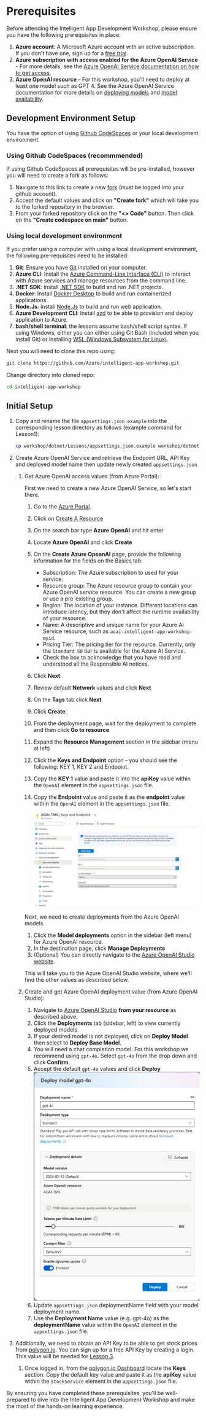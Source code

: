 # Prerequisites

Before attending the Intelligent App Development Workshop, please ensure you have the following prerequisites in place:

1. **Azure account**: A Microsoft Azure account with an active subscription. If you don't have one, sign up for a [free trial](https://azure.microsoft.com/en-us/free/).
1. **Azure subscription with access enabled for the Azure OpenAI Service** - For more details, see the [Azure OpenAI Service documentation on how to get access](https://learn.microsoft.com/azure/ai-services/openai/overview#how-do-i-get-access-to-azure-openai). 
1. **Azure OpenAI resource** - For this workshop, you'll need to deploy at least one model such as GPT 4. See the Azure OpenAI Service documentation for more details on [deploying models](https://learn.microsoft.com/azure/ai-services/openai/how-to/create-resource?pivots=web-portal) and [model availability](https://learn.microsoft.com/azure/ai-services/openai/concepts/models).

## Development Environment Setup

You have the option of using [Github CodeSpaces](https://docs.github.com/en/codespaces/getting-started/quickstart) or your local development environment.

### Using Github CodeSpaces (recommmended)

If using Github CodeSpaces all prerequisites will be pre-installed, however you will need to create a fork as follows:

1. Navigate to this link to create a new [fork](https://github.com/Azure/intelligent-app-workshop/fork) (must be logged into your github account).
1. Accept the default values and click on **"Create fork"** which will take you to the forked repository in the browser.
1. From your forked repository click on the **"<> Code"** button. Then click on the **"Create codespace on main"** button.

### Using local development environment

If you prefer using a computer with using a local development environment, the following pre-requisites need to be installed:

1. **Git**: Ensure you have [Git](https://git-scm.com/downloads) installed on your computer.
1. **Azure CLI**: Install the [Azure Command-Line Interface (CLI)](https://docs.microsoft.com/en-us/cli/azure/install-azure-cli) to interact with Azure services and manage resources from the command line.
1. **.NET SDK**: install [.NET SDK](https://dotnet.microsoft.com/en-us/download) to build and run .NET projects.
1. **Docker**: Install [Docker Desktop](https://www.docker.com/products/docker-desktop) to build and run containerized applications.
1. **Node.Js**: Install [Node.Js](https://nodejs.org/en/download/package-manager) to build and run web application.
1. **Azure Development CLI**: Install [azd](https://learn.microsoft.com/en-us/azure/developer/azure-developer-cli/install-azd) to be able to provision and deploy application to Azure.
1. **bash/shell terminal**: the lessons assume bash/shell script syntax. If using Windows, either you can either using Git Bash (included when you install Git) or installing [WSL (Windows Subsystem for Linux)](https://learn.microsoft.com/en-us/windows/wsl/install).

Next you will need to clone this repo using:

```bash
git clone https://github.com/Azure/intelligent-app-workshop.git
```

Change directory into cloned repo:

```bash
cd intelligent-app-workshop
```

## Initial Setup

1. Copy and rename the file `appsettings.json.example` into the corresponding lesson directory as follows (example command for Lesson1):

    ```bash
    cp workshop/dotnet/Lessons/appsettings.json.example workshop/dotnet/Lessons/Lesson1/appsettings.json
    ```

1. Create Azure OpenAI Service and retrieve the Endpoint URL, API Key and deployed model name then update newly created `appsettings.json`

    1. Get Azure OpenAI access values (from Azure Portal):

        First we need to create a new Azure OpenAI Service, so let's start there.
        1. Go to the [Azure Portal](https://portal.azure.com).
        1. Click on [Create A Resource](https://ms.portal.azure.com/#create/hub)
        1. On the search bar type **Azure OpenAI** and hit enter
        1. Locate **Azure OpenAI** and click **Create**
        1. On the **Create Azure OpeanAI** page, provide the following information for the fields on the Basics tab:
            * Subscription: The Azure subscription to used for your service.
            * Resource group: The Azure resource group to contain your Azure OpenAI service resource. You can create a new group or use a pre-existing group.
            * Region: The location of your instance. Different locations can introduce latency, but they don't affect the runtime availability of your resource.
            * Name: A descriptive and unique name for your Azure AI Service resource, such as `aoai-intelligent-app-workshop-myid`.
            * Pricing Tier: The pricing tier for the resource. Currently, only the `Standard S0` tier is available for the Azure AI Service.
            * Check the box to acknowledge that you have read and understood all the Responsible AI notices.
        1. Click **Next**.
        1. Review default **Network** values and click **Next**
        1. On the **Tags** tab click **Next**
        1. Click **Create**.
        1. From the deployment page, wait for the deployment to complete and then click **Go to resource**
        1. Expand the **Resource Management** section in the sidebar (menu at left)
        1. Click the **Keys and Endpoint** option - you should see the following: KEY 1, KEY 2 and Endpoint.
        1. Copy the **KEY 1** value and paste it into the **apiKey** value within the `OpenAI` element in the `appsettings.json` file.
        1. Copy the **Endpoint** value and paste it as the **endpoint** value within the `OpenAI` element in the `appsettings.json` file.

            ![Azure Open AI Keys and Endpoint](./images/keys-and-endpoint.jpg)

        Next, we need to create deployments from the Azure OpenAI models.

        1. Click the **Model deployments** option in the sidebar (left menu) for Azure OpenAI resource.
        1. In the destination page, click **Manage Deployments**
        1. (Optional) You can directly navigate to the [Azure OpenAI Studio website](https://oai.azure.com).

        This will take you to the Azure OpenAI Studio website, where we'll find the other values as described below.

    1. Create and get Azure OpenAI deployment value (from Azure OpenAI Studio):

        1. Navigate to [Azure OpenAI Studio](https://oai.azure.com) **from your resource** as described above.
        1. Click the **Deployments** tab (sidebar, left) to view currently deployed models.
        1. If your desired model is not deployed, click on **Deploy Model** then select to **Deploy Base Model**.
        1. You will need a chat completion model. For this workshop we recommend using `gpt-4o`. Select `gpt-4o` from the drop down and click **Confirm**.
        1. Accept the default `gpt-4o` values and click **Deploy**
            ![Terminal](./images/deploy-model.jpg)
        1. Update `appsettings.json` deploymentName field with your model deployment name.
        1. Use the **Deployment Name** value (e.g. gpt-4o) as the **deploymentName** value within the `OpenAI` element in the `appsettings.json` file.

1. Additionally, we need to obtain an API Key to be able to get stock prices from [polygon.io](https://polygon.io/dashboard/login). You can sign up for a free API Key by creating a login. This value will be needed for [Lesson 3](lesson3.md).
    1. Once logged in, from the [polygon.io Dashboard](https://polygon.io/dashboard) locate the **Keys** section. Copy the default key value and paste it as the **apiKey** value within the `StockService` element in the `appsettings.json` file.

By ensuring you have completed these prerequisites, you'll be well-prepared to dive into the Intelligent App Development Workshop and make the most of the hands-on learning experience.

